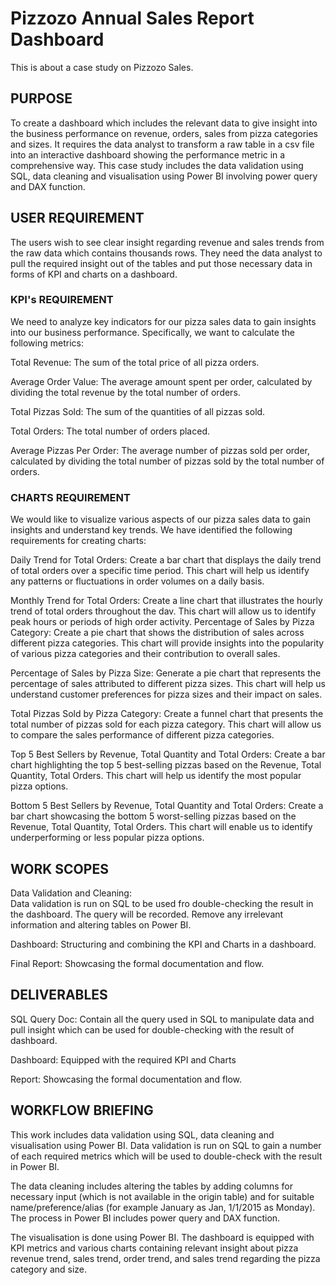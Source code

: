 # Pizzozo Annual Sales Report Dashboard 
This is about a case study on Pizzozo Sales.


## PURPOSE
To create a dashboard which includes the relevant data to give insight into the business performance on revenue, orders, sales from pizza categories and sizes. It requires the data analyst to transform a raw table in a csv file into an interactive dashboard showing the performance metric in a comprehensive way. This case study includes the data validation using SQL, data cleaning and visualisation using Power BI involving power query and DAX function.

## USER REQUIREMENT 

The users wish to see clear insight regarding revenue and sales trends from the raw data which contains thousands rows. They need the data analyst to pull the required insight out of the tables and put those necessary data in forms of KPI and charts on a dashboard. 

### KPI's REQUIREMENT

We need to analyze key indicators for our pizza sales data to gain insights into our business performance. Specifically, we want to calculate the following metrics:

Total Revenue: The sum of the total price of all pizza orders.

Average Order Value: The average amount spent per order, calculated by dividing the total revenue by the total number of orders.

Total Pizzas Sold: The sum of the quantities of all pizzas sold.

Total Orders: The total number of orders placed.

Average Pizzas Per Order: The average number of pizzas sold per order, calculated by dividing the total number of pizzas sold by the total number of orders.


### CHARTS REQUIREMENT

We would like to visualize various aspects of our pizza sales data to gain insights and understand key
trends. We have identified the following requirements for creating charts:

Daily Trend for Total Orders: Create a bar chart that displays the daily trend of total orders over a specific time period. This chart will help us identify any patterns or fluctuations in order volumes on a daily basis.

Monthly Trend for Total Orders: Create a line chart that illustrates the hourly trend of total orders throughout the dav. This chart will allow us to identify peak hours or periods of high order activity.
Percentage of Sales by Pizza Category: Create a pie chart that shows the distribution of sales across different pizza categories. This chart will provide insights into the popularity of various pizza categories and their contribution to overall sales.

Percentage of Sales by Pizza Size: Generate a pie chart that represents the percentage of sales attributed to different pizza sizes. This chart will help us understand customer preferences for pizza sizes and their impact on sales.

Total Pizzas Sold by Pizza Category: Create a funnel chart that presents the total number of pizzas sold for each pizza category. This chart will allow us to compare the sales performance of different pizza categories.

Top 5 Best Sellers by Revenue, Total Quantity and Total Orders: Create a bar chart highlighting the top 5 best-selling pizzas based on the Revenue, Total Quantity, Total Orders. This chart will help us identify the most popular pizza options.

Bottom 5 Best Sellers by Revenue, Total Quantity and Total Orders: Create a bar chart showcasing the bottom 5 worst-selling pizzas based on the Revenue, Total Quantity, Total Orders. This chart will enable us to identify underperforming or less popular pizza options.


## WORK SCOPES

Data Validation and Cleaning:  
Data validation is run on SQL to be used fro double-checking the result in the dashboard. The query will be recorded. 
Remove any irrelevant information and altering tables on Power BI.

Dashboard:
Structuring and combining the KPI and Charts in a dashboard.

Final Report:
Showcasing the formal documentation and flow.


## DELIVERABLES

SQL Query Doc: Contain all the query used in SQL to manipulate data and pull insight which can be used for double-checking with the result of dashboard.

Dashboard: Equipped with the required  KPI and Charts

Report: Showcasing the formal documentation and flow.


## WORKFLOW BRIEFING 

This work includes data validation using SQL, data cleaning and visualisation using Power BI. Data validation is run on SQL to gain a number of each required metrics which will be used to double-check with the result in Power BI. 

The data cleaning includes altering the tables by adding columns for necessary input (which is not available in the origin table) and for suitable name/preference/alias (for example January as Jan, 1/1/2015 as Monday). The process in Power BI includes power query and DAX function.

The visualisation is done using Power BI. The dashboard is equipped with KPI metrics and various charts containing relevant insight about pizza revenue trend, sales trend, order trend, and sales trend regarding the pizza category and size.

